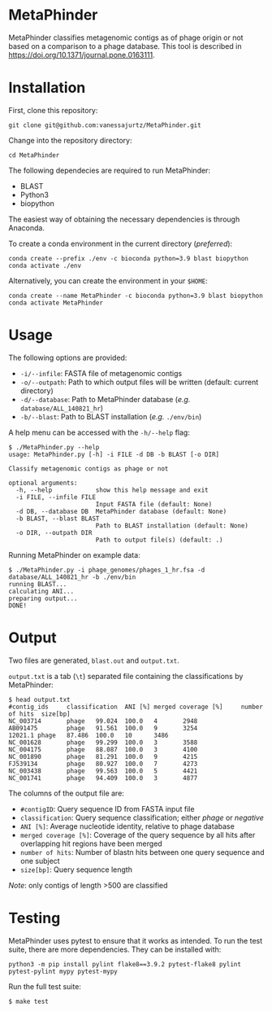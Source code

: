 # MetaPhinder

MetaPhinder classifies metagenomic contigs as of phage origin or not based on a comparison to a phage database. This tool is described in https://doi.org/10.1371/journal.pone.0163111.

# Installation

First, clone this repository:

```
git clone git@github.com:vanessajurtz/MetaPhinder.git
```

Change into the repository directory:

```
cd MetaPhinder
```

The following dependecies are required to run MetaPhinder:

* BLAST
* Python3
* biopython

The easiest way of obtaining the necessary dependencies is through Anaconda.

To create a conda environment in the current directory (*preferred*):

```
conda create --prefix ./env -c bioconda python=3.9 blast biopython
conda activate ./env
```

Alternatively, you can create the environment in your `$HOME`:

```
conda create --name MetaPhinder -c bioconda python=3.9 blast biopython
conda activate MetaPhinder
```

# Usage

The following options are provided:

* `-i/--infile`: FASTA file of metagenomic contigs
* `-o/--outpath`: Path to which output files will be written (default: current directory)
* `-d/--database`: Path to MetaPhinder database (*e.g.* `database/ALL_140821_hr`)
* `-b/--blast`: Path to BLAST installation (*e.g.* `./env/bin`)

A help menu can be accessed with the `-h/--help` flag:

```
$ ./MetaPhinder.py --help
usage: MetaPhinder.py [-h] -i FILE -d DB -b BLAST [-o DIR]

Classify metagenomic contigs as phage or not

optional arguments:
  -h, --help            show this help message and exit
  -i FILE, --infile FILE
                        Input FASTA file (default: None)
  -d DB, --database DB  MetaPhinder database (default: None)
  -b BLAST, --blast BLAST
                        Path to BLAST installation (default: None)
  -o DIR, --outpath DIR
                        Path to output file(s) (default: .)
```

Running MetaPhinder on example data:

```
$ ./MetaPhinder.py -i phage_genomes/phages_1_hr.fsa -d database/ALL_140821_hr -b ./env/bin
running BLAST...
calculating ANI...
preparing output...
DONE!
```

# Output

Two files are generated, `blast.out` and `output.txt`.

`output.txt` is a tab (`\t`) separated file containing the classifications by MetaPhinder:

```
$ head output.txt
#contig_ids     classification  ANI [%] merged coverage [%]     number of hits  size[bp]
NC_003714       phage   99.024  100.0   4       2948
AB091475        phage   91.561  100.0   9       3254
12021.1 phage   87.486  100.0   10      3486
NC_001628       phage   99.299  100.0   3       3588
NC_004175       phage   88.087  100.0   3       4100
NC_001890       phage   81.291  100.0   9       4215
FJ539134        phage   80.927  100.0   7       4273
NC_003438       phage   99.563  100.0   5       4421
NC_001741       phage   94.409  100.0   3       4877
```

The columns of the output file are:

* `#contigID`: Query sequence ID from FASTA input file
* `classification`: Query sequence classification; either *phage* or *negative*
* `ANI [%]`: Average nucleotide identity, relative to phage database
* `merged coverage [%]`: Coverage of the query sequence by all hits after overlapping hit regions have been merged
* `number of hits`: Number of blastn hits between one query sequence and one subject
* `size[bp]`: Query sequence length

*Note*: only contigs of length >500 are classified

# Testing

MetaPhinder uses pytest to ensure that it works as intended. To run the test suite, there are more dependencies. They can be installed with:

```
python3 -m pip install pylint flake8==3.9.2 pytest-flake8 pylint pytest-pylint mypy pytest-mypy
```

Run the full test suite:
```
$ make test
